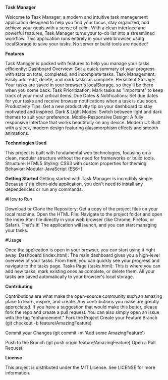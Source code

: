 **Task Manager** 

Welcome to Task Manager, a modern and intuitive task management application designed to help you find your focus, stay organized, and achieve your goals with a sense of calm. With a clean interface and powerful features, Task Manager turns your to-do list into a streamlined workflow.
This application runs entirely in your web browser, using localStorage to save your tasks. No server or build tools are needed!


**Features**

Task Manager is packed with features to help you manage your tasks efficiently:
Dashboard Overview: Get a quick summary of your progress with stats on total, completed, and incomplete tasks.
Task Management: Easily add, edit, delete, and mark tasks as complete.
Persistent Storage: Your tasks are saved in your browser's localStorage, so they'll be there when you come back.
Task Prioritization: Mark tasks as "important" to keep track of your most critical items.
Due Dates & Notifications: Set due dates for your tasks and receive browser notifications when a task is due soon.
Productivity Tips: Get a new productivity tip on your dashboard to stay motivated and inspired.
Dark & Light Modes: Switch between light and dark themes to suit your preference.
Mobile-Responsive Design: A fully responsive interface that works beautifully on any device.
Modern UI: Built with a sleek, modern design featuring glassmorphism effects and smooth animations.

**Technologies Used**

This project is built with fundamental web technologies, focusing on a clean, modular structure without the need for frameworks or build tools.
Structure: HTML5
Styling: CSS3 with custom properties for theming
Behavior: Modular JavaScript (ES6+)

**Getting Started**
Getting started with Task Manager is incredibly simple. Because it's a client-side application, you don't need to install any dependencies or run any commands.

#How to Run

Download or Clone the Repository: Get a copy of the project files on your local machine.
Open the HTML File: Navigate to the project folder and open the index.html file directly in your web browser (like Chrome, Firefox, or Safari).
That's it! The application will launch, and you can start managing your tasks.

#Usage

Once the application is open in your browser, you can start using it right away:
Dashboard (index.html): The main dashboard gives you a high-level overview of your tasks. From here, you can quickly see your progress and navigate to the tasks page.
Tasks Page (tasks.html): This is where you can add new tasks, mark existing ones as complete, or delete them. All your tasks are saved automatically to your browser's local storage.

**Contributing**

Contributions are what make the open-source community such an amazing place to learn, inspire, and create. Any contributions you make are greatly appreciated.
If you have a suggestion that would make this better, please fork the repo and create a pull request. You can also simply open an issue with the tag "enhancement."
Fork the Project
Create your Feature Branch (git checkout -b feature/AmazingFeature)

Commit your Changes (git commit -m 'Add some AmazingFeature')

Push to the Branch (git push origin feature/AmazingFeature)
Open a Pull Request

**License**

This project is distributed under the MIT License. See LICENSE for more information.
